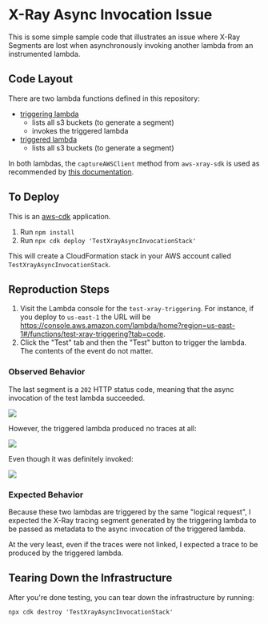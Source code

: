 # X-Ray Async Invocation Issue

This is some simple sample code that illustrates an issue where X-Ray Segments are lost when asynchronously invoking
another lambda from an instrumented lambda.

## Code Layout

There are two lambda functions defined in this repository:

- [triggering lambda](https://github.com/blimmer/xray-async-invocation/blob/main/lib/xray-async-invocation-stack.triggering.ts)
  - lists all s3 buckets (to generate a segment)
  - invokes the triggered lambda
- [triggered lambda](https://github.com/blimmer/xray-async-invocation/blob/main/lib/xray-async-invocation-stack.triggered.ts)
  - lists all s3 buckets (to generate a segment)

In both lambdas, the `captureAWSClient` method from `aws-xray-sdk` is used as recommended by
[this documentation](https://docs.aws.amazon.com/lambda/latest/dg/nodejs-tracing.html).

## To Deploy

This is an [aws-cdk](https://aws.amazon.com/cdk/) application.

1. Run `npm install`
1. Run `npx cdk deploy 'TestXrayAsyncInvocationStack'`

This will create a CloudFormation stack in your AWS account called `TestXrayAsyncInvocationStack`.

## Reproduction Steps

1. Visit the Lambda console for the `test-xray-triggering`. For instance, if you deploy to `us-east-1` the URL will be https://console.aws.amazon.com/lambda/home?region=us-east-1#/functions/test-xray-triggering?tab=code.
1. Click the "Test" tab and then the "Test" button to trigger the lambda. The contents of the event do not matter.

### Observed Behavior

The last segment is a `202` HTTP status code, meaning that the async invocation of the test lambda
succeeded.

![](https://i.imgur.com/KoCp9bZ.png)

However, the triggered lambda produced no traces at all:

![](https://i.imgur.com/FUKsXJv.png)

Even though it was definitely invoked:

![](https://i.imgur.com/Zzc7mFI.png[/img)

### Expected Behavior

Because these two lambdas are triggered by the same "logical request", I expected the X-Ray
tracing segment generated by the triggering lambda to be passed as metadata to the async
invocation of the triggered lambda.

At the very least, even if the traces were not linked, I expected a trace to be produced by
the triggered lambda.

## Tearing Down the Infrastructure

After you're done testing, you can tear down the infrastructure by running:

```
npx cdk destroy 'TestXrayAsyncInvocationStack'
```
